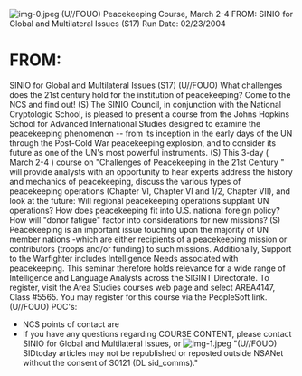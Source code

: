 ![img-0.jpeg](img-0.jpeg)
(U//FOUO) Peacekeeping Course, March 2-4
FROM:
SINIO for Global and Multilateral Issues (S17)
Run Date: 02/23/2004

# FROM: 

SINIO for Global and Multilateral Issues (S17)
(U//FOUO) What challenges does the 21st century hold for the institution of peacekeeping? Come to the NCS and find out!
(S) The SINIO Council, in conjunction with the National Cryptologic School, is pleased to present a course from the Johns Hopkins School for Advanced International Studies designed to examine the peacekeeping phenomenon -- from its inception in the early days of the UN through the Post-Cold War peacekeeping explosion, and to consider its future as one of the UN's most powerful instruments.
(S) This 3-day ( March 2-4 ) course on "Challenges of Peacekeeping in the 21st Century " will provide analysts with an opportunity to hear experts address the history and mechanics of peacekeeping, discuss the various types of peacekeeping operations (Chapter VI, Chapter VI and 1/2, Chapter VII), and look at the future: Will regional peacekeeping operations supplant UN operations? How does peacekeeping fit into U.S. national foreign policy? How will "donor fatigue" factor into considerations for new missions?
(S) Peacekeeping is an important issue touching upon the majority of UN member nations -which are either recipients of a peacekeeping mission or contributors (troops and/or funding) to such missions. Additionally, Support to the Warfighter includes Intelligence Needs associated with peacekeeping. This seminar therefore holds relevance for a wide range of Intelligence and Language Analysts across the SIGINT Directorate. To register, visit the Area Studies courses web page and select AREA4147, Class \#5565. You may register for this course via the PeopleSoft link.
(U//FOUO) POC's:

- NCS points of contact are
- If you have any questions regarding COURSE CONTENT, please contact SINIO for Global and Multilateral Issues, or
![img-1.jpeg](img-1.jpeg)
"(U//FOUO) SIDtoday articles may not be republished or reposted outside NSANet without the consent of S0121 (DL sid_comms)."
